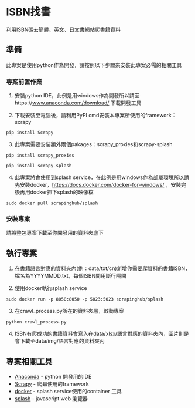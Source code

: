 # ISBN找書

利用ISBN碼去簡體、英文、日文書網站爬書籍資料

## 準備

此專案是使用python作為開發，請按照以下步驟來安裝此專案必需的相關工具

### 專案前置作業

1. 安裝python IDE，此例是用windows作為開發所以請至https://www.anaconda.com/download/ 下載開發工具

2. 下載安裝至電腦後，請利用PyPI cmd安裝本專案所使用的framework：scrapy

```
pip install Scrapy
```

3.  此專案需要安裝額外兩個pakages：scrapy_proxies和scrapy-splash

```
pip install scrapy_proxies
```

```
pip install scrapy-splash
```

4.  此專案將會使用到splash service，在此例是用windows作為部屬環境所以請先安裝docker，https://docs.docker.com/docker-for-windows/
，安裝完後再用docker抓下splash的映像檔

```
sudo docker pull scrapinghub/splash
```

### 安裝專案

請將整包專案下載至你開發用的資料夾底下

## 執行專案

1.  在書籍語言對應的資料夾內(例：data/txt/cn)新增你需要爬資料的書籍ISBN，檔名為YYYYMMDD.txt，每個ISBN間用斷行隔開

2. 使用docker執行splash service

```
sudo docker run -p 8050:8050 -p 5023:5023 scrapinghub/splash
```

3. 在crawl_process.py所在的資料夾層，啟動專案

```
python crawl_process.py
```

4. ISBN有爬成功的書籍資料會寫入在data/xlsx/語言對應的資料夾內，圖片則是會下載至data/img/語言對應的資料夾內

## 專案相關工具

* [Anaconda](https://www.anaconda.com/download/) - python 開發用的IDE
* [Scrapy](https://doc.scrapy.org/en/latest/intro/tutorial.html) - 爬蟲使用的framework
* [docker](https://docs.docker.com/docker-for-windows/) - splash service使用的container 工具
* [splash](https://splash.readthedocs.io/en/stable/) - javascript web 瀏覽器


